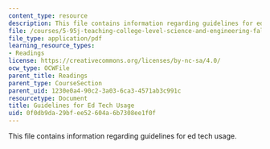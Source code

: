 ```yaml
---
content_type: resource
description: This file contains information regarding guidelines for ed tech usage.
file: /courses/5-95j-teaching-college-level-science-and-engineering-fall-2015/0f0db9da29bfee52604a6b7308ee1f0f_MIT5_95JF15_Guidelines.pdf
file_type: application/pdf
learning_resource_types:
- Readings
license: https://creativecommons.org/licenses/by-nc-sa/4.0/
ocw_type: OCWFile
parent_title: Readings
parent_type: CourseSection
parent_uid: 1230e0a4-90c2-3a03-6ca3-4571ab3c991c
resourcetype: Document
title: Guidelines for Ed Tech Usage
uid: 0f0db9da-29bf-ee52-604a-6b7308ee1f0f
---
```

This file contains information regarding guidelines for ed tech usage.